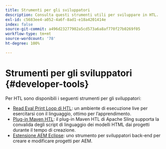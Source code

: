 ```yaml
---
title: Strumenti per gli sviluppatori
description: Consulta questi strumenti utili per sviluppare in HTL.
exl-id: c5683ee4-a052-4a6f-8ad1-e18a4201414e
index: false
source-git-commit: a496d23277902a5cd573a6a8af770f27b0269f05
workflow-type: tm+mt
source-wordcount: '78'
ht-degree: 100%

---
```



# Strumenti per gli sviluppatori {#developer-tools}

Per HTL sono disponibili i seguenti strumenti per gli sviluppatori:

* [Read Eval Print Loop di HTL](https://github.com/adobe/aem-htl-repl): un ambiente di esecuzione live per esercitarsi con il linguaggio, ottimo per l’apprendimento.
* [Plug-in Maven HTL](https://sling.apache.org/components/htl-maven-plugin/): il plug-in Maven HTL di Apache Sling supporta la convalida degli script di linguaggio dei modelli HTML dai progetti durante il tempo di creazione.
* [Estensione AEM Eclipse](https://experienceleague.adobe.com/it/docs/experience-manager-cloud-service/content/implementing/developer-tools/eclipse): uno strumento per sviluppatori back-end per creare e modificare progetti per AEM.
